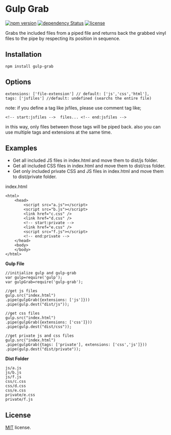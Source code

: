 # Gulp Grab  
[![npm version](https://badge.fury.io/js/gulp-grab.svg)](https://badge.fury.io/js/gulp-grab) 
[![dependency Status](https://david-dm.org/eraycetinay/gulp-grab.svg)](https://david-dm.org/eraycetinay/gulp-grab.svg)
[![license](https://img.shields.io/github/license/mashape/apistatus.svg)]()

Grabs the included files from a piped file and returns back the grabbed vinyl files to the pipe by respecting its position in sequence.

## Installation
```
npm install gulp-grab
```

## Options
```
extensions: ['file-extension'] // default: ['js','css','html'],
tags: ['jsfiles'] //default: undefined (searchs the entire file)
```
note: if you define a tag like jsfiles, please use comment tag like;
```
<!-- start:jsfiles -->	files... <!-- end:jsfiles -->
```
in this way, only files between those tags will be piped back.
also you can use multiple tags and extensions at the same time.

## Examples
- Get all included JS files in index.html and move them to dist/js folder.
- Get all included CSS files in index.html and move them to dist/css folder.
- Get only included private CSS and JS files in index.html and move them to dist/private folder.

index.html
```
<html>
	<head>
		<script src="a.js"></script>
		<script src="b.js"></script>
		<link href="c.css" />
		<link href="d.css" />
		<!-- start:private -->
		<link href="e.css" />
		<script src="f.js"></script>
		<!-- end:private -->
	</head>
	<body>
	</body>
</html>
```
**Gulp File**
```
//initialize gulp and gulp-grab
var gulp=require('gulp');
var gulpGrab=require('gulp-grab');

//get js files
gulp.src("index.html")
.pipe(gulpGrab({extensions: ['js']}))
.pipe(gulp.dest("dist/js"));

//get css files
gulp.src("index.html")
.pipe(gulpGrab({extensions: ['css']}))
.pipe(gulp.dest("dist/css"));

//get private js and css files
gulp.src("index.html")
.pipe(gulpGrab({tags: ['private'], extensions: ['css','js']}))
.pipe(gulp.dest("dist/private"));
```
**Dist Folder**
```
js/a.js
js/b.js
js/f.js
css/c.css
css/d.css
css/e.css
private/e.css
private/f.js
```
## License
[MIT](LICENSE) license.
